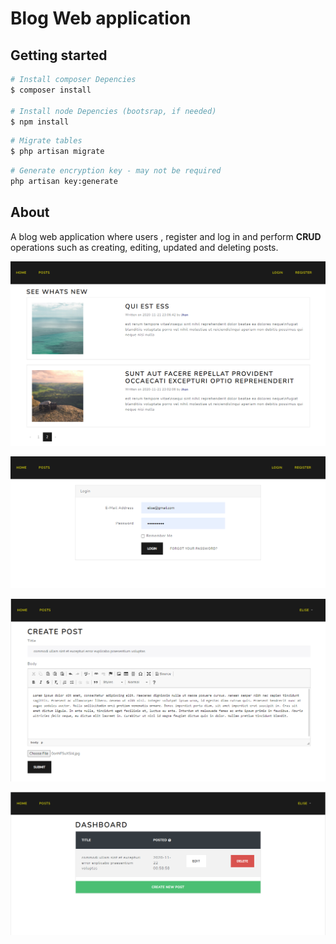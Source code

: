 # Blog Web application

## Getting started

```bash
# Install composer Depencies 
$ composer install

# Install node Depencies (bootsrap, if needed)
$ npm install
```

```bash
# Migrate tables
$ php artisan migrate
```

```bash
# Generate encryption key - may not be required
php artisan key:generate
```



## About

A blog web application where users , register and log in and perform <strong>CRUD</strong> operations such as creating, editing, updated and deleting posts. 

![image-20201122135527034](readmeImages\image-20201122135527034.png)

![image-20201122135354966](readmeImages\image-20201122135354966.png)

![image-20201122135847594](readmeImages\image-20201122135847594.png)

![image-20201122140002372](readmeImages\image-20201122140002372.png)